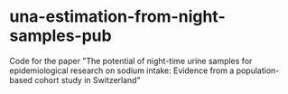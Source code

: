 # una-estimation-from-night-samples-pub
Code for the paper "The potential of night-time urine samples for epidemiological research on sodium intake: Evidence from a population-based cohort study in Switzerland"
